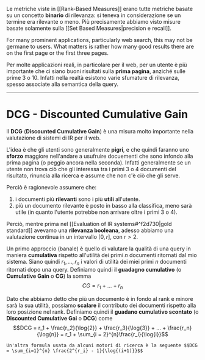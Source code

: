 Le metriche viste in [[Rank-Based Measures]] erano tutte metriche basate su un concetto **binario** di rilevanza: si teneva in considerazione se un termine era rilevante o meno.
Più precisamente abbiamo visto misure basate solamente sulla [[Set Based Measures|precision e recall]].

For many prominent applications, particularly web search, this may not be germane to users. What matters is rather how many good results there are on the first page or the first three pages.

Per molte applicazioni reali, in particolare per il web, per un utente è più importante che ci siano buoni risultati sulla **prima pagina**, anziché sulle prime 3 o 10.
Infatti nella realtà esistono varie sfumature di rilevanza, spesso associate alla semantica della query.

-----
# DCG - Discounted Cumulative Gain
Il **DCG** (**Discounted Cumulative Gain**) è una misura molto importante nella valutazione di sistemi di IR per il web.

L'idea è che gli utenti sono generalmente **pigri**, e che quindi faranno uno **sforzo** maggiore nell'andare a usufruire docuementi che sono infondo alla prima pagina (o peggio ancora nella seconda).
Infatti generalmente se un utente non trova ciò che gli interessa tra i primi 3 o 4 documenti del risultato, rinuncia alla ricerca e assume che non c'è ciò che gli serve.

Perciò è ragionevole assumere che:
1. i documenti più **rilevanti** sono i più **utili** all'utente.
2. più un documento rilevante è posto in basso alla classifica, meno sarà utile (in quanto l'utente potrebbe non arrivare oltre i primi 3 o 4).

Perciò, mentre prima nel [[Evaluation of IR systems#^f2d730|gold standard]] avevamo una **rilevanza booleana**, adesso abbiamo una valutazione continua in un intervallo $\left[ 0, r \right]$, con $r > 2$.

Un primo approccio (banale) è quello di valutare la qualità di una query in maniera **cumulativa** rispetto all'utilità dei primi $n$ documenti ritornati dal mio sistema.
Siano quindi $r_1, ..., r_n$ i valori di utilità dei miei primi $n$ documenti ritornati dopo una query.
Definiamo quindi il **guadagno cumulativo** (o **Cumulative Gain** o **CG**) la somma $$CG = r_1 + ... +r_n$$

Dato che abbiamo detto che più un documento è in fondo al rank e minore sarà la sua utilità, possiamo **scalare** il contributo dei documenti rispetto alla loro posizione nel rank.
Definiamo quindi il **guadano cumulativo scontato** (o **Discounted Cumulative Gai** o **DCG**) come $$DCG = r_1 + \frac{r_2}{\log{2}} + \frac{r_3}{\log{3}} + ... + \frac{r_n}{\log{n}} = r_1 + \sum_{i = 2}^{n}\frac{r_i}{\log{i}}$$

```ad-info
Un'altra formula usata da alcuni motori di ricerca è la seguente $$DCG = \sum_{i=1}^{n} \frac{2^{r_i} - 1}{\log{(i+1)}}$$
```


